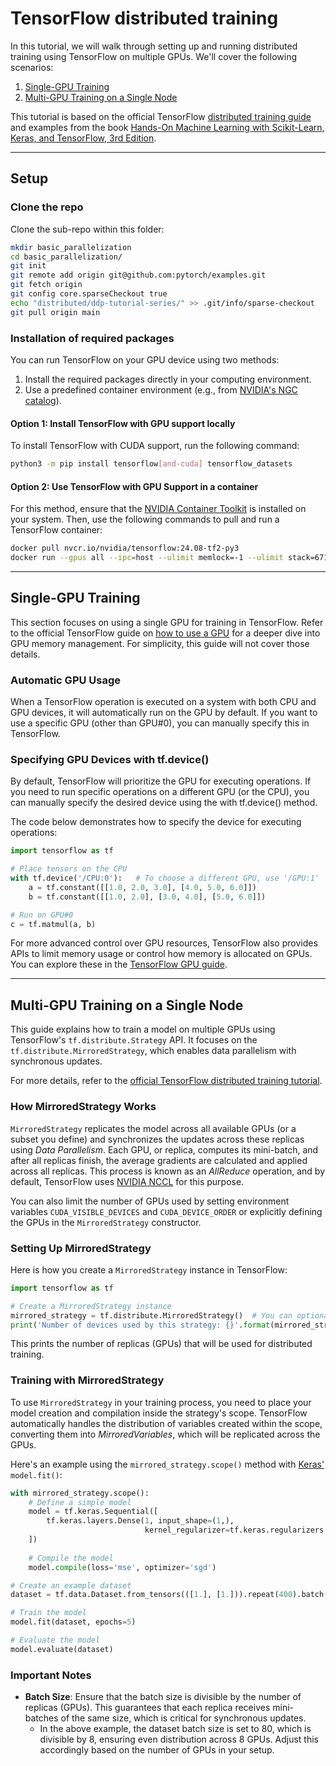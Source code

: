 # TensorFlow distributed training

In this tutorial, we will walk through setting up and running distributed training using TensorFlow on multiple GPUs. 
We'll cover the following scenarios:

1. [Single-GPU Training](#single-gpu-training)
2. [Multi-GPU Training on a Single Node](#multi-gpu-training-on-a-single-node)

This tutorial is based on the official TensorFlow [distributed training guide](https://www.tensorflow.org/guide/distributed_training) 
and examples from the book [Hands-On Machine Learning with Scikit-Learn, Keras, and TensorFlow, 3rd Edition](https://www.oreilly.com/library/view/hands-on-machine-learning/9781098125967/?_gl=1*ytgvqi*_ga*NzExNDU0NTY5LjE3MjU5NTE5NDI.*_ga_092EL089CH*MTcyNTk1MTk0Mi4xLjEuMTcyNTk1MTk0Ny42MC4wLjA).

---

## Setup
### Clone the repo
Clone the sub-repo within this folder:
```bash
mkdir basic_parallelization
cd basic_parallelization/
git init
git remote add origin git@github.com:pytorch/examples.git
git fetch origin
git config core.sparseCheckout true
echo "distributed/ddp-tutorial-series/" >> .git/info/sparse-checkout
git pull origin main 
```

### Installation of required packages
You can run TensorFlow on your GPU device using two methods:

1. Install the required packages directly in your computing environment.
2. Use a predefined container environment (e.g., from [NVIDIA's NGC catalog](https://catalog.ngc.nvidia.com/orgs/nvidia/containers/tensorflow)).

#### Option 1: Install TensorFlow with GPU support locally
To install TensorFlow with CUDA support, run the following command:
```bash
python3 -m pip install tensorflow[and-cuda] tensorflow_datasets
```

#### Option 2: Use TensorFlow with GPU Support in a container
For this method, ensure that the [NVIDIA Container Toolkit](https://docs.nvidia.com/datacenter/cloud-native/container-toolkit/latest/sample-workload.html) is installed on your system. Then, use the following commands to pull and run a TensorFlow container:
```bash
docker pull nvcr.io/nvidia/tensorflow:24.08-tf2-py3
docker run --gpus all --ipc=host --ulimit memlock=-1 --ulimit stack=67108864 -it nvcr.io/nvidia/tensorflow:24.08-tf2-py3 /bin/bash
```

---

## Single-GPU Training
This section focuses on using a single GPU for training in TensorFlow. Refer to the official TensorFlow guide on 
[how to use a GPU](https://www.tensorflow.org/guide/gpu) for a deeper dive into GPU memory management. For simplicity, this guide will not cover those details. 

### Automatic GPU Usage

When a TensorFlow operation is executed on a system with both CPU and GPU devices, it will automatically run on 
the GPU by default. If you want to use a specific GPU (other than GPU#0), you can manually specify this in TensorFlow.

### Specifying GPU Devices with tf.device()

By default, TensorFlow will prioritize the GPU for executing operations. If you need to run specific operations on 
a different GPU (or the CPU), you can manually specify the desired device using the with tf.device() method.

The code below demonstrates how to specify the device for executing operations:
```python
import tensorflow as tf

# Place tensors on the CPU
with tf.device('/CPU:0'):   # To choose a different GPU, use '/GPU:1'
    a = tf.constant([[1.0, 2.0, 3.0], [4.0, 5.0, 6.0]])
    b = tf.constant([[1.0, 2.0], [3.0, 4.0], [5.0, 6.0]])

# Run on GPU#0
c = tf.matmul(a, b)
```

For more advanced control over GPU resources, TensorFlow also provides APIs to limit memory usage or control how 
memory is allocated on GPUs. You can explore these in the [TensorFlow GPU guide](https://www.tensorflow.org/guide/gpu).

---

## Multi-GPU Training on a Single Node

This guide explains how to train a model on multiple GPUs using TensorFlow's `tf.distribute.Strategy` API. 
It focuses on the `tf.distribute.MirroredStrategy`, which enables data parallelism with synchronous updates.

For more details, refer to the [official TensorFlow distributed training tutorial](https://www.tensorflow.org/guide/distributed_training).

### How MirroredStrategy Works

`MirroredStrategy` replicates the model across all available GPUs (or a subset you define) and synchronizes 
the updates across these replicas using *Data Parallelism*. Each GPU, or replica, computes its mini-batch, 
and after all replicas finish, the average gradients are calculated and applied across all replicas. This 
process is known as an *AllReduce* operation, and by default, TensorFlow uses [NVIDIA NCCL](https://docs.nvidia.com/deeplearning/nccl/user-guide/docs/usage/operations.html#allreduce) 
for this purpose.

You can also limit the number of GPUs used by setting environment variables `CUDA_VISIBLE_DEVICES` and 
`CUDA_DEVICE_ORDER` or explicitly defining the GPUs in the `MirroredStrategy` constructor.

### Setting Up MirroredStrategy

Here is how you create a `MirroredStrategy` instance in TensorFlow:
```python
import tensorflow as tf

# Create a MirroredStrategy instance
mirrored_strategy = tf.distribute.MirroredStrategy()  # You can optionally specify devices=["/gpu:0", "/gpu:1"] to limit GPUs
print('Number of devices used by this strategy: {}'.format(mirrored_strategy.num_replicas_in_sync))
```

This prints the number of replicas (GPUs) that will be used for distributed training.

### Training with MirroredStrategy

To use `MirroredStrategy` in your training process, you need to place your model creation and compilation 
inside the strategy's scope. TensorFlow automatically handles the distribution of variables created within 
the scope, converting them into *MirroredVariables*, which will be replicated across the GPUs.

Here's an example using the `mirrored_strategy.scope()` method with [Keras'](https://keras.io/api/) `model.fit()`:
```python
with mirrored_strategy.scope():
    # Define a simple model
    model = tf.keras.Sequential([
        tf.keras.layers.Dense(1, input_shape=(1,),
                              kernel_regularizer=tf.keras.regularizers.L2(1e-4))
    ])
    
    # Compile the model
    model.compile(loss='mse', optimizer='sgd')

# Create an example dataset
dataset = tf.data.Dataset.from_tensors(([1.], [1.])).repeat(400).batch(80)

# Train the model
model.fit(dataset, epochs=5)

# Evaluate the model
model.evaluate(dataset)
```

### Important Notes
- **Batch Size**: Ensure that the batch size is divisible by the number of replicas (GPUs). This guarantees 
that each replica receives mini-batches of the same size, which is critical for synchronous updates.
  - In the above example, the dataset batch size is set to 80, which is divisible by 8, ensuring even 
distribution across 8 GPUs. Adjust this accordingly based on the number of GPUs in your setup.

